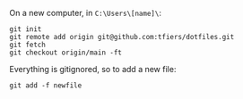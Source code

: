 
On a new computer, in `C:\Users\[name]\`:
```
git init
git remote add origin git@github.com:tfiers/dotfiles.git
git fetch
git checkout origin/main -ft
```

Everything is gitignored, so to add a new file:
```
git add -f newfile 
```
